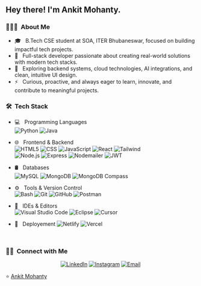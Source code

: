 
<h2> Hey there! I'm Ankit Mohanty.</h2>

<h3> 👨🏻‍💻 &nbsp;About Me </h3>

- 🎓 &nbsp; B.Tech CSE student at SOA, ITER Bhubaneswar, focused on building impactful tech projects.  
- 🤖 &nbsp; Full-stack developer passionate about creating real-world solutions with modern tech stacks.  
- 🌱 &nbsp; Exploring backend systems, cloud technologies, AI integrations, and clean, intuitive UI design.  
- ⚡ &nbsp; Curious, proactive, and always eager to learn, innovate, and contribute to meaningful projects.
<h3> 🛠 &nbsp;Tech Stack</h3>

- 💻 &nbsp; Programming Languages  
  ![Python](https://img.shields.io/badge/-Python-333333?style=flat&logo=python)
  ![Java](https://img.shields.io/badge/-Java-333333?style=flat&logo=Java&logoColor=007396)

- 🌐 &nbsp; Frontend & Backend  
  ![HTML5](https://img.shields.io/badge/-HTML5-333333?style=flat&logo=HTML5)
  ![CSS](https://img.shields.io/badge/-CSS-333333?style=flat&logo=CSS3&logoColor=1572B6)
  ![JavaScript](https://img.shields.io/badge/-JavaScript-333333?style=flat&logo=javascript)
  ![React](https://img.shields.io/badge/-React-333333?style=flat&logo=react)
  ![Tailwind](https://img.shields.io/badge/-Tailwind-333333?style=flat&logo=tailwind-css&logoColor=06B6D4)
  <br>
  ![Node.js](https://img.shields.io/badge/-Node.js-333333?style=flat&logo=node.js)
  ![Express](https://img.shields.io/badge/-Express-333333?style=flat&logo=express)
  ![Nodemailer](https://img.shields.io/badge/-Nodemailer-333333?style=flat&logo=nodemailer)
  ![JWT](https://img.shields.io/badge/-JWT-333333?style=flat&logo=jsonwebtokens)

- 🛢 &nbsp; Databases  
  ![MySQL](https://img.shields.io/badge/-MySQL-333333?style=flat&logo=mysql)
  ![MongoDB](https://img.shields.io/badge/-MongoDB-333333?style=flat&logo=mongodb)
  ![MongoDB Compass](https://img.shields.io/badge/-MongoDB_Compass-333333?style=flat&logo=mongodb)

- ⚙️ &nbsp; Tools & Version Control  
  ![Bash](https://img.shields.io/badge/-Bash-333333?style=flat&logo=gnu-bash)
  ![Git](https://img.shields.io/badge/-Git-333333?style=flat&logo=git)
  ![GitHub](https://img.shields.io/badge/-GitHub-333333?style=flat&logo=github)
  ![Postman](https://img.shields.io/badge/-Postman-333333?style=flat&logo=postman)

- 🔧 &nbsp; IDEs & Editors  
  ![Visual Studio Code](https://img.shields.io/badge/-VS%20Code-333333?style=flat&logo=visual-studio-code&logoColor=007ACC)
  ![Eclipse](https://img.shields.io/badge/-Eclipse-333333?style=flat&logo=eclipse-ide&logoColor=2C2255)
  ![Cursor](https://img.shields.io/badge/-Cursor-333333?style=flat&logo=cursor&logoColor=white)

- 🔧 &nbsp; Deployement
  ![Netlify](https://img.shields.io/badge/-Netlify-333333?style=flat&logo=netlify)
  ![Vercel](https://img.shields.io/badge/-Vercel-333333?style=flat&logo=vercel)


<br/>

<h3> 🤝🏻 &nbsp;Connect with Me </h3>

<p align="center">
<a href="https://www.linkedin.com/in/ankitmohanty-23dev"><img alt="LinkedIn" src="https://img.shields.io/badge/LinkedIn-Ankit%20Mohanty-blue?style=flat-square&logo=linkedin"></a>
<a href="https://www.instagram.com/being_an_k_it"><img alt="Instagram" src="https://img.shields.io/badge/Instagram-being__an__k__it-blue?style=flat-square&logo=instagram"></a>
<a href="mailto:ankitmsb760@gmail.com"><img alt="Email" src="https://img.shields.io/badge/Email-ankitmsb760@gmail.com-blue?style=flat-square&logo=gmail"></a>
</p>

⭐️ [Ankit Mohanty](https://github.com/Ankit-Mohanty-23/Ankit-Mohanty-23)
